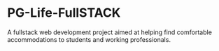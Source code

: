 # PG-Life-FullSTACK
A fullstack web development project aimed at helping find comfortable accommodations to students and working professionals. 
